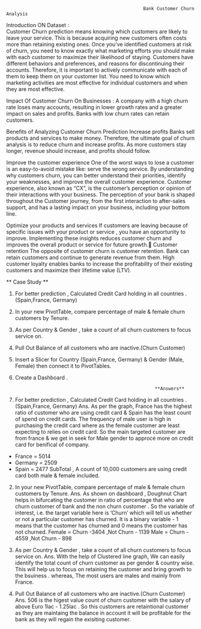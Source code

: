 
                                                       Bank Customer Churn Analysis
Introduction ON Dataset :																
Customer Churn prediction means knowing which customers are likely to leave your service. This is because acquiring new customers often costs more than retaining existing ones. Once you’ve identified customers at risk of churn, you need to know exactly what marketing efforts you should make with each customer to maximize their likelihood of staying.
Customers have different behaviors and preferences, and reasons for discontinuing their accounts. Therefore, it is important to actively communicate with each of them to keep them on your customer list. You need to know which marketing activities are most effective for individual customers and when they are most effective.

Impact Of Customer Churn On Businesses :
A company with a high churn rate loses many accounts, resulting in lower growth rates and a greater impact on sales and profits. Banks with low churn rates can retain customers.

Benefits of Analyzing Customer Churn Prediction
Increase profits
Banks sell products and services to make money. Therefore, the ultimate goal of churn analysis is to reduce churn and increase profits. As more customers stay longer, revenue should increase, and profits should follow.

Improve the customer experience
One of the worst ways to lose a customer is an easy-to-avoid mistake like: serve the wrong service. By understanding why customers churn, you can better understand their priorities, identify your weaknesses, and improve the overall customer experience.
Customer experience, also known as “CX”, is the customer’s perception or opinion of their interactions with your business. The perception of your bank is shaped throughout the Customer journey, from the first interaction to after-sales support, and has a lasting impact on your business, including your bottom line.

Optimize your products and services
If customers are leaving because of specific issues with your product or service , you have an opportunity to improve. Implementing these insights reduces customer churn and improves the overall product or service for future growth.
Customer retention
The opposite of customer churn is customer retention. Bank can retain customers and continue to generate revenue from them. High customer loyalty enables banks to increase the profitability of their existing customers and maximize their lifetime value (LTV).


**                                                        Case Study
**
1.  For better prediction , Calculated Credit Card holding in all countries . (Spain,France, Germany) 
2.  In your new PivotTable, compare percentage of male & female churn customers by Tenure.
3.  As per Country & Gender , take a count of all churn customers to focus service on.
4.  Pull Out Balance of all customers who are inactive.(Churn Customer)
5.  Insert a Slicer for Country (Spain,France, Germany) & Gender (Male, Female) then connect it to PivotTables.
6. Create a Dashboard .
   
                                                           **Answers**

1.  For better prediction , Calculated Credit Card holding in all countries . (Spain,France, Germany) 
Ans. 
As per the graph, France has the highest ratio of customer who are using credit card & Spain has the least count of spend on credit cards.
The frequency of male user is high in purchasing the credit card where as the female customer are least expecting to relies on credit card.
So the main targeted customer are from france & we get in seek for Male gender to approce more on credit card for benifical of company.
* France = 5014
* Germany = 2509
* Spain = 2477
SubTotal , A count of 10,000 customers are using credit card both male & female included.

2.  In your new PivotTable, compare percentage of male & female churn customers by Tenure.
Ans.
As shown on dashboard , Doughnut Chart helps in bifurcating the customer in ratio of percentage that who are churn  customer of bank and the non churn customer . 
So the variable of interest, i.e. the target variable here is ‘Churn’ which will tell us whether or not a particular customer has churned. It is a binary variable - 1 means that the customer has churned and 0 means the customer has not churned. 
Female = Churn -3404 ,Not Churn - 1139 
Male = Churn - 4559 ,Not Churn - 898

 3.  As per Country & Gender , take a count of all churn customers to focus service on.
Ans.
With the help of Clustered line graph,  We can easily identify the total count of churn customer as per gender & country wise.
This will help us to focus on retaining the customer and  bring growth to the bsuiness .
whereas, The most users are males and mainly from France.

4.  Pull Out Balance of all customers who are inactive.(Churn Customer)
Ans.
506 is the higest value count of churn customer with the salary of above Euro 1lac - 1.25lac .
So this customers are retaintional customer as they are maintaing the balance in account it will be profitable for the bank as they will regain the exisiting customer.
